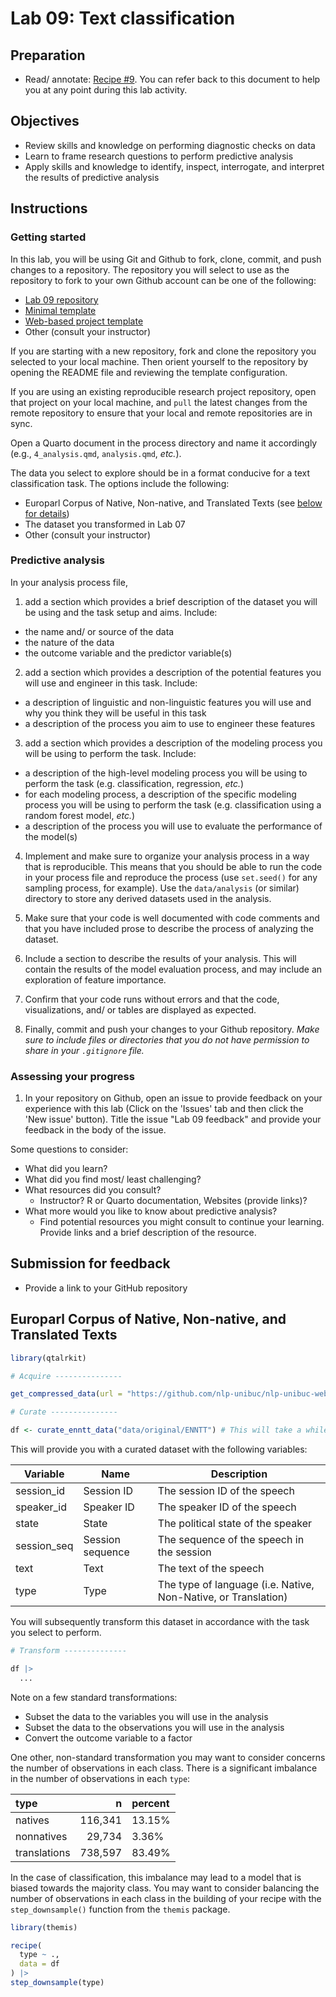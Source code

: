 # Lab 09: Text classification

## Preparation

- Read/ annotate: [Recipe \#9](https://qtalr.com/resources/recipes/recipe-09/). You can refer back to this document to help you at any point during this lab activity.

## Objectives

- Review skills and knowledge on performing diagnostic checks on data
- Learn to frame research questions to perform predictive analysis
- Apply skills and knowledge to identify, inspect, interrogate, and interpret the results of predictive analysis

## Instructions

### Getting started

In this lab, you will be using Git and Github to fork, clone, commit, and push changes to a repository. The repository you will select to use as the repository to fork to your own Github account can be one of the following:

- [Lab 09 repository](https://github.com/qtalr/lab-09)
- [Minimal template](https://github.com/qtalr/project)
- [Web-based project template](https://github.com/qtalr/project_web)
- Other (consult your instructor)

If you are starting with a new repository, fork and clone the repository you selected to your local machine. Then orient yourself to the repository by opening the README file and reviewing the template configuration.

If you are using an existing reproducible research project repository, open that project on your local machine, and `pull` the latest changes from the remote repository to ensure that your local and remote repositories are in sync.

Open a Quarto document in the process directory and name it accordingly (e.g., `4_analysis.qmd`, `analysis.qmd`, *etc.*).

The data you select to explore should be in a format conducive for a text classification task. The options include the following:

- Europarl Corpus of Native, Non-native, and Translated Texts (see [below for details](#europarl-corpus-of-native-non-native-and-translated-texts))
- The dataset you transformed in Lab 07
- Other (consult your instructor)

### Predictive analysis

In your analysis process file,

1. add a section which provides a brief description of the dataset you will be using and the task setup and aims. Include:

  - the name and/ or source of the data
  - the nature of the data
  - the outcome variable and the predictor variable(s)

2. add a section which provides a description of the potential features you will use and engineer in this task. Include:

  - a description of linguistic and non-linguistic features you will use and why you think they will be useful in this task
  - a description of the process you aim to use to engineer these features

3. add a section which provides a description of the modeling process you will be using to perform the task. Include:

  - a description of the high-level modeling process you will be using to perform the task (e.g. classification, regression, *etc.*)
  - for each modeling process, a description of the specific modeling process you will be using to perform the task (e.g. classification using a random forest model, *etc.*)
  - a description of the process you will use to evaluate the performance of the model(s)

4. Implement and make sure to organize your analysis process in a way that is reproducible. This means that you should be able to run the code in your process file and reproduce the process (use `set.seed()` for any sampling process, for example). Use the `data/analysis` (or similar) directory to store any derived datasets used in the analysis.

5. Make sure that your code is well documented with code comments and that you have included prose to describe the process of analyzing the dataset.

6. Include a section to describe the results of your analysis. This will contain the results of the model evaluation process, and may include an exploration of feature importance.

7. Confirm that your code runs without errors and that the code, visualizations, and/ or tables are displayed as expected.

8. Finally, commit and push your changes to your Github repository. *Make sure to include files or directories that you do not have permission to share in your `.gitignore` file.*

### Assessing your progress

1. In your repository on Github, open an issue to provide feedback on your experience with this lab (Click on the 'Issues' tab and then click the 'New issue' button). Title the issue "Lab 09 feedback" and provide your feedback in the body of the issue.

Some questions to consider:

  - What did you learn?
  - What did you find most/ least challenging?
  - What resources did you consult?
    - Instructor? R or Quarto documentation, Websites (provide links)?
  - What more would you like to know about predictive analysis?
    - Find potential resources you might consult to continue your learning. Provide links and a brief description of the resource.

## Submission for feedback

- Provide a link to your GitHub repository

## Europarl Corpus of Native, Non-native, and Translated Texts

```r
library(qtalrkit)

# Acquire ---------------

get_compressed_data(url = "https://github.com/nlp-unibuc/nlp-unibuc-website/releases/download/v1.0/ENNTT.tar.gz", target_dir = "data/original/")

# Curate ---------------

df <- curate_enntt_data("data/original/ENNTT") # This will take a while!
```

This will provide you with a curated dataset with the following variables:

| Variable    | Name             | Description                                                    |
| ----------- | ---------------- | -------------------------------------------------------------- |
| session_id  | Session ID       | The session ID of the speech                                   |
| speaker_id  | Speaker ID       | The speaker ID of the speech                                   |
| state       | State            | The political state of the speaker                             |
| session_seq | Session sequence | The sequence of the speech in the session                      |
| text        | Text             | The text of the speech                                         |
| type        | Type             | The type of language (i.e. Native, Non-Native, or Translation) |


You will subsequently transform this dataset in accordance with the task you select to perform.

```r
# Transform --------------

df |>
  ...

```

Note on a few standard transformations:

- Subset the data to the variables you will use in the analysis
- Subset the data to the observations you will use in the analysis
- Convert the outcome variable to a factor

One other, non-standard transformation you may want to consider concerns the number of observations in each class. There is a significant imbalance in the number of observations in each `type`:

| type         |      n | percent |
| :----------- | -----: | :------ |
| natives      | 116,341 | 13.15%  |
| nonnatives   |  29,734 | 3.36%   |
| translations | 738,597 | 83.49%  |

In the case of classification, this imbalance may lead to a model that is biased towards the majority class. You may want to consider balancing the number of observations in each class in the building of your recipe with the `step_downsample()` function from the `themis` package.

```r
library(themis)

recipe(
  type ~ .,
  data = df
) |>
step_downsample(type)
```

